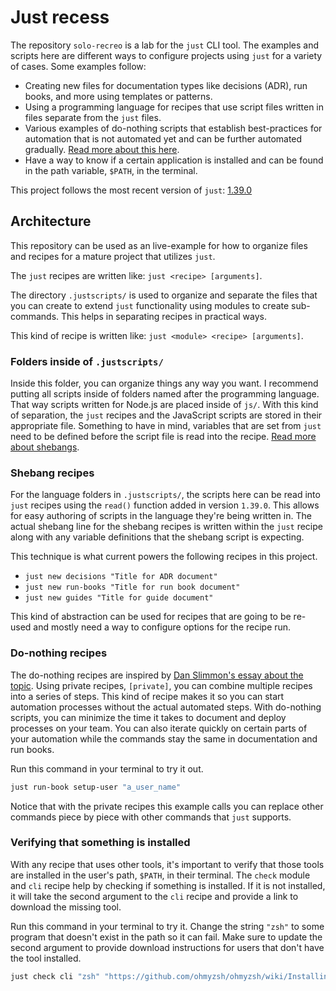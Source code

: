 # Just recess

The repository `solo-recreo` is a lab for the `just` CLI tool. The examples and
scripts here are different ways to configure projects using `just` for a variety
of cases. Some examples follow:

- Creating new files for documentation types like decisions (ADR), run books,
  and more using templates or patterns.
- Using a programming language for recipes that use script files written in
  files separate from the `just` files.
- Various examples of do-nothing scripts that establish best-practices for
  automation that is not automated yet and can be further automated gradually.
  [Read more about this here][do-nothing].
- Have a way to know if a certain application is installed and can be found in
  the path variable, `$PATH`, in the terminal.

This project follows the most recent version of `just`: [1.39.0](https://github.com/casey/just/releases/tag/1.39.0)

## Architecture

This repository can be used as an live-example for how to organize files and
recipes for a mature project that utilizes `just`.

The `just` recipes are written like: `just <recipe> [arguments]`.

The directory `.justscripts/` is used to organize and separate the files that
you can create to extend `just` functionality using modules to create
sub-commands. This helps in separating recipes in practical ways.

This kind of recipe is written like: `just <module> <recipe> [arguments]`.

### Folders inside of `.justscripts/`

Inside this folder, you can organize things any way you want. I recommend
putting all scripts inside of folders named after the programming language. That
way scripts written for Node.js are placed inside of `js/`. With this kind of
separation, the `just` recipes and the JavaScript scripts are stored in their
appropriate file. Something to have in mind, variables that are set from `just`
need to be defined before the script file is read into the recipe. [Read more
about shebangs](#shebang-recipes).

### Shebang recipes

For the language folders in `.justscripts/`, the scripts here can be read into
`just` recipes using the `read()` function added in version `1.39.0`. This
allows for easy authoring of scripts in the language they're being written in.
The actual shebang line for the shebang recipes is written within the `just`
recipe along with any variable definitions that the shebang script is expecting.

This technique is what current powers the following recipes in this project.

- `just new decisions "Title for ADR document"`
- `just new run-books "Title for run book document"`
- `just new guides "Title for guide document"`

This kind of abstraction can be used for recipes that are going to be re-used
and mostly need a way to configure options for the recipe run.

### Do-nothing recipes

The do-nothing recipes are inspired by [Dan Slimmon's essay about the
topic][do-nothing]. Using private recipes, `[private]`, you can combine multiple
recipes into a series of steps. This kind of recipe makes it so you can start
automation processes without the actual automated steps. With do-nothing
scripts, you can minimize the time it takes to document and deploy processes on
your team. You can also iterate quickly on certain parts of your automation
while the commands stay the same in documentation and run books.

Run this command in your terminal to try it out.

```sh
just run-book setup-user "a_user_name"
```

Notice that with the private recipes this example calls you can replace other
commands piece by piece with other commands that `just` supports.

### Verifying that something is installed

With any recipe that uses other tools, it's important to verify that those tools
are installed in the user's path, `$PATH`, in their terminal. The `check` module
and `cli` recipe help by checking if something is installed. If it is not
installed, it will take the second argument to the `cli` recipe and provide a
link to download the missing tool.

Run this command in your terminal to try it. Change the string `"zsh"` to some
program that doesn't exist in the path so it can fail. Make sure to update the
second argument to provide download instructions for users that don't have the
tool installed.

```sh
just check cli "zsh" "https://github.com/ohmyzsh/ohmyzsh/wiki/Installing-ZSH#macos"
```

[do-nothing]: https://blog.danslimmon.com/2019/07/15/do-nothing-scripting-the-key-to-gradual-automation/
